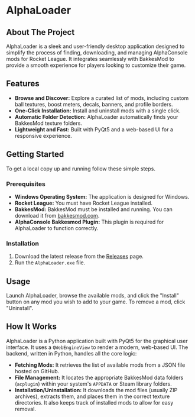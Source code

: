 # AlphaLoader

## About The Project

AlphaLoader is a sleek and user-friendly desktop application designed to simplify the process of finding, downloading, and managing AlphaConsole mods for Rocket League. It integrates seamlessly with BakkesMod to provide a smooth experience for players looking to customize their game.

## Features

- **Browse and Discover:** Explore a curated list of mods, including custom ball textures, boost meters, decals, banners, and profile borders.
- **One-Click Installation:** Install and uninstall mods with a single click.
- **Automatic Folder Detection:** AlphaLoader automatically finds your BakkesMod texture folders.
- **Lightweight and Fast:** Built with PyQt5 and a web-based UI for a responsive experience.

## Getting Started

To get a local copy up and running follow these simple steps.

### Prerequisites

- **Windows Operating System:** The application is designed for Windows.
- **Rocket League:** You must have Rocket League installed.
- **BakkesMod:** BakkesMod must be installed and running. You can download it from [bakkesmod.com](https://www.bakkesmod.com/).
- **AlphaConsole Bakkesmod Plugin:** This plugin is required for AlphaLoader to function correctly.

### Installation

1. Download the latest release from the [Releases](https://github.com/your_username/AlphaLoader/releases) page.
2. Run the `AlphaLoader.exe` file.

## Usage

Launch AlphaLoader, browse the available mods, and click the "Install" button on any mod you wish to add to your game. To remove a mod, click "Uninstall".

## How It Works

AlphaLoader is a Python application built with PyQt5 for the graphical user interface. It uses a `QWebEngineView` to render a modern, web-based UI. The backend, written in Python, handles all the core logic:

- **Fetching Mods:** It retrieves the list of available mods from a JSON file hosted on GitHub.
- **File Management:** It locates the appropriate BakkesMod data folders (`acplugin`) within your system's `APPDATA` or Steam library folders.
- **Installation/Uninstallation:** It downloads the mod files (usually ZIP archives), extracts them, and places them in the correct texture directories. It also keeps track of installed mods to allow for easy removal.


